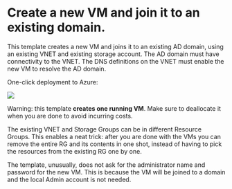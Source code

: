 # Create a new VM and join it to an existing domain.

This template creates a new VM and joins it to an existing AD domain, using an existing VNET and existing storage account. The AD domain must have
connectivity to the VNET. The DNS definitions on the VNET must enable
the new VM to resolve the AD domain. 

One-click deployment to Azure:

<a href="https://portal.azure.com/#create/Microsoft.Template/uri/https%3A%2F%2Fraw.githubusercontent.com%2Fwkasdorp%2Fnew-vm-with-domain-join%2Fmaster%2Fazuredeploy.json" target="_blank">
    <img src="http://azuredeploy.net/deploybutton.png"/>
</a>

Warning: this template **creates one running VM**. 
Make sure to deallocate it when you are done to avoid incurring costs. 

The existing VNET and Storage Groups can be in different Resource Groups. 
This enables a neat trick: after you are done with the VMs you can remove
 the entire RG and its contents in one shot, 
instead of having to pick the resources from the existing RG one by one. 

The template, unusually, does not ask for the administrator name 
and password for the new VM. This is because the VM will 
be joined to a domain and the local Admin account is not needed.
